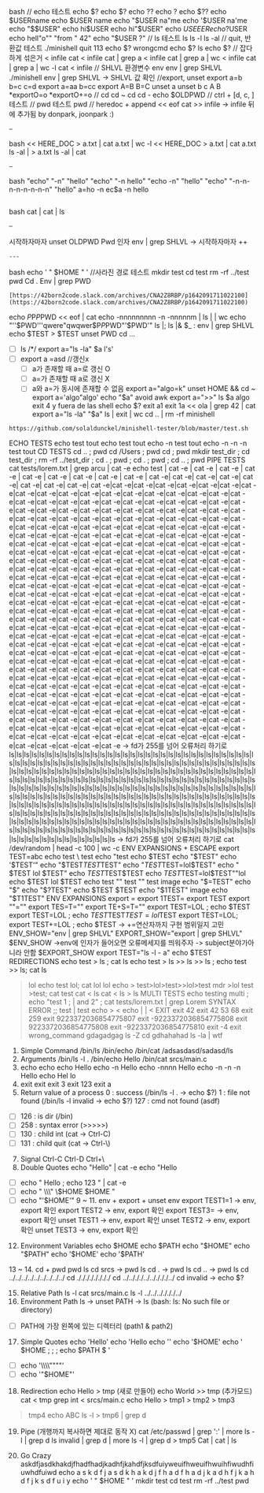 bash
// echo 테스트
echo $?
echo $?
echo ??
echo ?
echo $??
echo $USERname
echo $USER name
echo "$USER na"me
echo '$USER na'me
echo "$$USER"
echo hi$USER
echo hi"$USER"
echo $USEEER
echo ?$USER
echo hell"o"" "from " 42"
echo "$USER ?"
// ls 테스트
ls
ls -l
ls -al
// quit, 반환값 테스트
./minishell
quit 113
echo $?
wrongcmd
echo $?
ls
echo $?
// 잡다하게 섞은거
< infile cat
< infile cat | grep a
< infile cat | grep a | wc
< infile cat | grep a | wc -l
cat < infile
// SHLVL 환경변수
env
env | grep SHLVL
./minishell
env | grep SHLVL -> SHLVL 값 확인
//export, unset
export a=b b=c c=d
export a=aa b=cc
export A=B B=C
unset a
unset b c A B
*exportO=o
*exportO+=o
// cd
cd ~
cd
cd -
echo $OLDPWD
// ctrl + [d, c, \] 테스트
// pwd 테스트
pwd
// heredoc + append
<< eof cat >> infile -> infile 뒤에 추가됨
by donpark, joonpark :)
```
—
```
bash
<< HERE_DOC > a.txt | cat a.txt | wc -l
<< HERE_DOC > a.txt | cat a.txt
ls -al | > a.txt
ls -al | cat
```
—
```
bash
"echo" "-n" "hello"
"echo" "-n hello"
"echo -n" "hello"
"echo" "-n-n-n-n-n-n-n-n" "hello"
a=ho -n
ec$a -n hello
```
```
bash
cat | cat | ls
```
—
```
시작하자마자 unset OLDPWD
Pwd 인자
env | grep SHLVL -> 시작하자마자 ++
```
---
```
bash
echo ' " $HOME " '
//사라진 경로 테스트
mkdir test
cd test
rm -rf ../test
pwd
Cd .
Env | grep PWD
```
[https://42born2code.slack.com/archives/CNA2Z8RBP/p1642091711022100](https://42born2code.slack.com/archives/CNA2Z8RBP/p1642091711022100)
```
echo $P$P$P$PWD
<< eof | cat
echo -nnnnnnnnn -n -nnnnnm
|
ls | | wc
echo "''$PWD'''qwere"qwqwer$P$P$PWD"'$PWD'"
ls |;
ls |&
$_ : env | grep SHLVL
echo $TEST > $TEST
unset PWD
cd ...
- [ ] ls /*/
export a="ls -la"
$a
l's'
- [ ] export a =asd //갱신x
  - [ ] a가 존재할 때 a=로 갱신 O
  - [ ] a=가 존재할 때 a로 갱신 X
  - [ ] a와 a=가 동시에 존재할 수 없음
export a="algo=k"
unset HOME && cd ~
export a='algo"algo'
echo "$a"
avoid awk
export a=">>"
ls $a algo
exit 4 y fuera de las shell echo $?
exit a1
exit 1a
<< ola | grep 42 | cat
export a="ls -la"
"$a"
ls | exit | wc
cd .. | rm -rf minishell
```
https://github.com/solaldunckel/minishell-tester/blob/master/test.sh
```
ECHO TESTS
 echo test tout
 echo test tout
 echo -n test tout
 echo -n -n -n test tout
CD TESTS
 cd .. ; pwd
 cd /Users ; pwd
 cd ; pwd
 mkdir test_dir ; cd test_dir ; rm -rf ../test_dir ; cd . ; pwd ; cd . ; pwd ; cd .. ; pwd
PIPE TESTS
 cat tests/lorem.txt | grep arcu | cat -e
 echo test | cat -e | cat -e | cat -e | cat -e | cat -e | cat -e | cat -e | cat -e | cat -e | cat -e| cat -e| cat -e| cat -e| cat -e| cat -e| cat -e| cat -e| cat -e|cat -e|cat -e|cat -e|cat -e|cat -e|cat -e|cat -e|cat -e|cat -e|cat -e|cat -e|cat -e|cat -e|cat -e|cat -e|cat -e|cat -e|cat -e|cat -e|cat -e|cat -e|cat -e|cat -e|cat -e|cat -e|cat -e|cat -e|cat -e|cat -e|cat -e|cat -e|cat -e|cat -e|cat -e|cat -e|cat -e|cat -e|cat -e|cat -e|cat -e|cat -e|cat -e|cat -e|cat -e|cat -e|cat -e|cat -e|cat -e|cat -e|cat -e|cat -e|cat -e|cat -e|cat -e|cat -e|cat -e|cat -e|cat -e|cat -e|cat -e|cat -e|cat -e|cat -e|cat -e|cat -e|cat -e|cat -e|cat -e|cat -e|cat -e|cat -e|cat -e|cat -e|cat -e|cat -e|cat -e|cat -e|cat -e|cat -e|cat -e|cat -e|cat -e|cat -e|cat -e|cat -e|cat -e|cat -e|cat -e|cat -e|cat -e|cat -e|cat -e|cat -e|cat -e|cat -e|cat -e|cat -e|cat -e|cat -e|cat -e|cat -e|cat -e|cat -e|cat -e|cat -e|cat -e|cat -e|cat -e|cat -e|cat -e|cat -e|cat -e|cat -e|cat -e|cat -e|cat -e|cat -e|cat -e|cat -e|cat -e|cat -e|cat -e|cat -e|cat -e|cat -e|cat -e|cat -e|cat -e|cat -e|cat -e|cat -e|cat -e|cat -e|cat -e|cat -e|cat -e|cat -e|cat -e|cat -e|cat -e|cat -e|cat -e|cat -e|cat -e|cat -e|cat -e|cat -e|cat -e|cat -e|cat -e|cat -e|cat -e|cat -e|cat -e|cat -e|cat -e|cat -e|cat -e|cat -e|cat -e|cat -e|cat -e|cat -e|cat -e|cat -e|cat -e|cat -e|cat -e|cat -e|cat -e|cat -e|cat -e|cat -e|cat -e|cat -e|cat -e|cat -e|cat -e|cat -e|cat -e|cat -e|cat -e|cat -e|cat -e|cat -e|cat -e|cat -e|cat -e|cat -e|cat -e|cat -e|cat -e|cat -e|cat -e|cat -e|cat -e|cat -e|cat -e|cat -e|cat -e|cat -e|cat -e|cat -e|cat -e|cat -e|cat -e|cat -e|cat -e|cat -e|cat -e|cat -e|cat -e|cat -e|cat -e|cat -e|cat -e|cat -e|cat -e|cat -e|cat -e|cat -e|cat -e|cat -e|cat -e|cat -e|cat -e|cat -e|cat -e|cat -e|cat -e|cat -e|cat -e|cat -e|cat -e|cat -e|cat -e|cat -e|cat -e|cat -e|cat -e|cat -e|cat -e|cat -e|cat -e|cat -e|cat -e|cat -e|cat -e|cat -e|cat -e|cat -e|cat -e|cat -e|cat -e|cat -e|cat -e|cat -e|cat -e|cat -e|cat -e|cat -e|cat -e|cat -e|cat -e|cat -e|cat -e|cat -e|cat -e|cat -e|cat -e|cat -e|cat -e|cat -e|cat -e|cat -e|cat -e|cat -e|cat -e|cat -e|cat -e|cat -e|cat -e|cat -e|cat -e|cat -e|cat -e|cat -e|cat -e|cat -e|cat -e|cat -e|cat -e|cat -e|cat -e|cat -e|cat -e|cat -e|cat -e|cat -e|cat -e|cat -e|cat -e|cat -e|cat -e|cat -e|cat -e|cat -e|cat -e|cat -e|cat -e|cat -e|cat -e|cat -e|cat -e|cat -e|cat -e|cat -e|cat -e|cat -e|cat -e|cat -e|cat -e|cat -e|cat -e|cat -e|cat -e|cat -e|cat -e|cat -e|cat -e|cat -e|cat -e|cat -e|cat -e|cat -e|cat -e|cat -e|cat -e|cat -e|cat -e|cat -e|cat -e -> fd가 255를 넘어 오류처리 하기로
 ls|ls|ls|ls|ls|ls|ls|ls|ls|ls|ls|ls|ls|ls|ls|ls|ls|ls|ls|ls|ls|ls|ls|ls|ls|ls|ls|ls|ls|ls|ls|ls|ls|ls|ls|ls|ls|ls|ls|ls|ls|ls|ls|ls|ls|ls|ls|ls|ls|ls|ls|ls|ls|ls|ls|ls|ls|ls|ls|ls|ls|ls|ls|ls|ls|ls|ls|ls|ls|ls|ls|ls|ls|ls|ls|ls|ls|ls|ls|ls|ls|ls|ls|ls|ls|ls|ls|ls|ls|ls|ls|ls|ls|ls|ls|ls|ls|ls|ls|ls|ls|ls|ls|ls|ls|ls|ls|ls|ls|ls|ls|ls|ls|ls|ls|ls|ls|ls|ls|ls|ls|ls|ls|ls|ls|ls|ls|ls|ls|ls|ls|ls|ls|ls|ls|ls|ls|ls|ls|ls|ls|ls|ls|ls|ls|ls|ls|ls|ls|ls|ls|ls|ls|ls|ls|ls|ls|ls|ls|ls|ls|ls|ls|ls|ls|ls|ls|ls|ls|ls|ls|ls|ls|ls|ls|ls|ls|ls|ls|ls|ls|ls|ls|ls|ls|ls|ls|ls|ls|ls|ls|ls|ls|ls|ls|ls|ls|ls|ls|ls|ls|ls|ls|ls|ls|ls|ls|ls|ls|ls|ls|ls|ls|ls|ls|ls|ls|ls|ls|ls|ls|ls|ls|ls|ls|ls|ls|ls|ls|ls|ls|ls|ls|ls|ls|ls|ls|ls|ls|ls|ls|ls|ls|ls|ls|ls|ls|ls|ls|ls|ls|ls|ls|ls|ls|ls|ls|ls|ls|ls|ls|ls|ls|ls|ls|ls|ls|ls|ls|ls|ls|ls|ls|ls|ls|ls|ls|ls|ls|ls|ls|ls|ls|ls|ls|ls|ls|ls|ls|ls|ls|ls|ls|ls|ls|ls|ls|ls|ls|ls|ls|ls|ls|ls|ls|ls|ls|ls|ls|ls|ls|ls|ls|ls|ls|ls|ls|ls|ls|ls|ls|ls|ls|ls|ls|ls|ls|ls|ls|ls|ls|ls|ls|ls|ls|ls|ls|ls|ls -> fd가 255를 넘어 오류처리 하기로
 cat /dev/random | head -c 100 | wc -c
ENV EXPANSIONS + ESCAPE
 export TEST=abc
 echo test \ test
 echo "test
 echo $TEST
 echo "$TEST"
 echo '$TEST'"
 echo "$TEST$TEST$TEST"
 echo "$TEST$TEST=lol$TEST"
 echo " $TEST lol $TEST"
 echo $TEST$TEST$TEST
 echo $TEST$TEST=lol$TEST""lol
 echo $TEST lol $TEST
 echo test "" test "" test
image
 echo "$=TEST"
 echo "$"
 echo "$?TEST"
 echo $TEST $TEST
 echo "$1TEST"
image
 echo "$T1TEST"
ENV EXPANSIONS
 export =
 export 1TEST=
 export TEST
 export ""=""
 export TES=T=""
 export TE+S=T=""
 export TEST=LOL ; echo $TEST
 export TEST=LOL ; echo $TEST$TEST$TEST=lol$TEST
 export TEST=LOL; export TEST+=LOL ; echo $TEST -> +=연산자까지 구현 범위일지 고민
 ENV_SHOW="env | grep SHLVL"
 EXPORT_SHOW="export | grep SHLVL"
 $ENV_SHOW ->env에 인자가 들어오면 오류메세지를 띄워주자 -> subject분야가아니라 안함
 $EXPORT_SHOW
 export TEST="ls -l - a"
 echo $TEST
REDIRECTIONS
 echo test > ls ; cat ls
 echo test > ls >> ls >> ls ; echo test >> ls; cat ls
 > lol echo test lol; cat lol
 >lol echo > test>lol>test>>lol>test mdr >lol test >test; cat test
 cat < ls
 cat < ls > ls
MULTI TESTS
 echo testing multi ; echo "test 1 ; | and 2" ; cat tests/lorem.txt | grep Lorem
SYNTAX ERROR
 ;; test
 | test
 echo > <
 echo | |
 <
EXIT
 exit 42
 exit 42 53 68
 exit 259
 exit 9223372036854775807
 exit -9223372036854775808
 exit 9223372036854775808
 exit -9223372036854775810
 exit -4
 exit wrong_command
 gdagadgag
 ls -Z
 cd gdhahahad
 ls -la | wtf
1. Simple Command
/bin/ls
/bin/echo
/bin/cat
/adsasdasd/sadasd/ls
2. Arguments
/bin/ls -l .
/bin/echo Hello
/bin/cat srcs/main.c
3. echo
echo
echo Hello
echo -n Hello
echo -nnnn Hello
echo -n -n -n Hello
echo Hel     lo
4. exit
exit
exit 3
exit 123
exit a
5. Return value of a process
0 : success (/bin/ls -l . -> echo $?)
1 : file not found (/bin/ls -l invalid -> echo $?)
127 : cmd not found (asdf)
- [ ] 126 : is dir (/bin)
- [ ] 258 : syntax error (>>>>>)
- [ ] 130 : child int (cat -> Ctrl-C)
- [ ] 131 : child quit (cat -> Ctrl-\\)
7. Signal
Ctrl-C
Ctrl-D
Ctrl+\\
8. Double Quotes
echo "Hello" | cat -e
echo "Hello
- [ ] echo " Hello ; echo 123    " | cat -e
- [ ] echo " \\\\\\" \\$HOME $HOME "
- [ ] echo "'$HOME'"
9 ~ 11. env + export + unset
env
export TEST1=1 -> env, export 확인
export TEST2 -> env, export 확인
export TEST3= -> env, export 확인
unset TEST1 -> env, export 확인
unset TEST2 -> env, export 확인
unset TEST3 -> env, export 확인

12. Environment Variables
echo $HOME
echo $PATH
echo "$HOME"
echo "$PATH"
echo '$HOME'
echo '$PATH'

13 ~ 14. cd + pwd
pwd ls
cd srcs -> pwd ls
cd . -> pwd ls
cd .. -> pwd ls
cd ../../../../../../../../../
cd ././././././././
cd ../../././../.././././../
cd invalid -> echo $?

15. Relative Path
ls -l
cat srcs/main.c
ls -l ../../.././././../
16. Environment Path
ls -> unset PATH -> ls
(bash: ls: No such file or directory)
- [ ] PATH에 가장 왼쪽에 있는 디렉터리 (path1 & path2)

17. Simple Quotes
echo 'Hello'
echo 'Hello
echo ''
echo '$HOME'
echo ' $HOME  ; ; ; echo $PATH $ '
- [ ] echo '\\\\\\\\""""'
- [ ] echo '"$HOME"'

18. Redirection
echo Hello > tmp (새로 만들어)
echo World >> tmp (추가모드)
cat < tmp
grep int < srcs/main.c
echo Hello > tmp1 > tmp2 > tmp3
> tmp4 echo ABC
ls -l > tmp6 | grep d

19. Pipe (개행까지 복사하면 제대로 동작 X)
cat /etc/passwd | grep ':' | more
ls -l | grep d
ls invalid | grep d | more
ls -l | grep d > tmp5
Cat | cat | ls

20. Go Crazy
askdfjasdkhakdjfhadfhadjkadhfjkahdfjksdfuiyweuifhweuifhwuihfiwudhfiuwhdfuiwd
echo a s k d f j a s d k h a k d j f h a d f h a d j k a d h f j k a h d f j k s d f u i y
echo ' " $HOME " '
mkdir test
cd test
rm -rf ../test
pwd